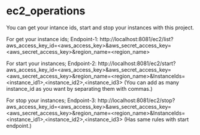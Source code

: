 # ec2_operations
You can get your intance ids, start and stop your instances with this project.

For get your instance ids;
Endpoint-1: http://localhost:8081/ec2/list?aws_access_key_id=<aws_access_key>&aws_secret_access_key=<aws_secret_access_key>&region_name=<region_name>

For start your instances;
Endpoint-2: http://localhost:8081/ec2/start?aws_access_key_id=<aws_access_key>&aws_secret_access_key=<aws_secret_access_key>&region_name=<region_name>&InstanceIds=<instance_id1>,<instance_id2>,<instance_id3> (You can add as many instance_id as you want by separating them with commas.)

For stop your instances;
Endpoint-3: http://localhost:8081/ec2/stop?aws_access_key_id=<aws_access_key>&aws_secret_access_key=<aws_secret_access_key>&region_name=<region_name>&InstanceIds=<instance_id1>,<instance_id2>,<instance_id3> (Has same rules with start endpoint.)
